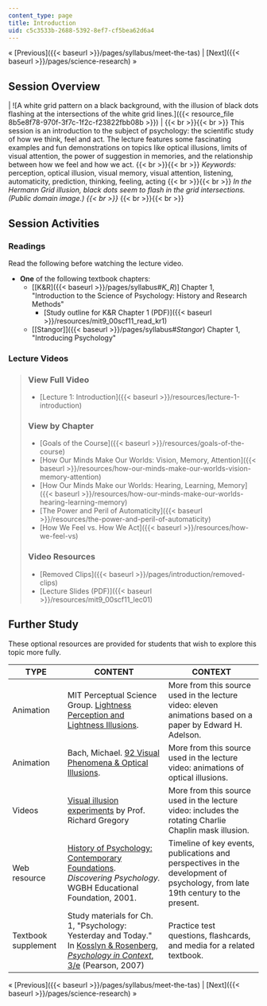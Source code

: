 ```yaml
---
content_type: page
title: Introduction
uid: c5c3533b-2688-5392-8ef7-cf5bea62d6a4
---
```


« [Previous]({{< baseurl >}}/pages/syllabus/meet-the-tas) | [Next]({{< baseurl >}}/pages/science-research) »

Session Overview
----------------

| ![A white grid pattern on a black background, with the illusion of black dots flashing at the intersections of the white grid lines.]({{< resource_file 8b5e8f78-970f-3f7c-1f2c-f23822fbb08b >}}) |  {{< br >}}{{< br >}} This session is an introduction to the subject of psychology: the scientific study of how we think, feel and act. The lecture features some fascinating examples and fun demonstrations on topics like optical illusions, limits of visual attention, the power of suggestion in memories, and the relationship between how we feel and how we act. {{< br >}}{{< br >}} _Keywords:_ perception, optical illusion, visual memory, visual attention, listening, automaticity, prediction, thinking, feeling, acting {{< br >}}{{< br >}} _In the Hermann Grid illusion, black dots seem to flash in the grid intersections. (Public domain image.)  {{< br >}}_ {{< br >}}{{< br >}}  

Session Activities
------------------

### Readings

Read the following before watching the lecture video.

*   **One** of the following textbook chapters:
    *   \[[K&R]({{< baseurl >}}/pages/syllabus#_K_R_)\] Chapter 1, "Introduction to the Science of Psychology: History and Research Methods"
        *   [Study outline for K&R Chapter 1 (PDF)]({{< baseurl >}}/resources/mit9_00scf11_read_kr1)
    *   [\[Stangor\]]({{< baseurl >}}/pages/syllabus#_Stangor_) Chapter 1, "Introducing Psychology"

### Lecture Videos

> ### View Full Video
> 
> *   [Lecture 1: Introduction]({{< baseurl >}}/resources/lecture-1-introduction)
> 
> ### View by Chapter
> 
> *   [Goals of the Course]({{< baseurl >}}/resources/goals-of-the-course)
> *   [How Our Minds Make Our Worlds: Vision, Memory, Attention]({{< baseurl >}}/resources/how-our-minds-make-our-worlds-vision-memory-attention)
> *   [How Our Minds Make our Worlds: Hearing, Learning, Memory]({{< baseurl >}}/resources/how-our-minds-make-our-worlds-hearing-learning-memory)
> *   [The Power and Peril of Automaticity]({{< baseurl >}}/resources/the-power-and-peril-of-automaticity)
> *   [How We Feel vs. How We Act]({{< baseurl >}}/resources/how-we-feel-vs)
> 
> ### Video Resources
> 
> *   [Removed Clips]({{< baseurl >}}/pages/introduction/removed-clips)
> *   [Lecture Slides (PDF)]({{< baseurl >}}/resources/mit9_00scf11_lec01)

Further Study
-------------

These optional resources are provided for students that wish to explore this topic more fully.

| TYPE | CONTENT | CONTEXT |
| --- | --- | --- |
| Animation | MIT Perceptual Science Group. [Lightness Perception and Lightness Illusions](http://persci.mit.edu/gallery/lightness_illusions). | More from this source used in the lecture video: eleven animations based on a paper by Edward H. Adelson. |
| Animation | Bach, Michael. [92 Visual Phenomena & Optical Illusions](http://www.michaelbach.de/ot/index.html). | More from this source used in the lecture video: animations of optical illusions. |
| Videos | [Visual illusion experiments](http://www.richardgregory.org/experiments/) by Prof. Richard Gregory | More from this source used in the lecture video: includes the rotating Charlie Chaplin mask illusion. |
| Web resource | [History of Psychology: Contemporary Foundations](https://www.learner.org/series/discovering-psychology/explorations/history-of-psychology-contemporary-foundations/). _Discovering Psychology._ WGBH Educational Foundation, 2001. | Timeline of key events, publications and perspectives in the development of psychology, from late 19th century to the present. |
| Textbook supplement | Study materials for Ch. 1, "Psychology: Yesterday and Today." In [Kosslyn & Rosenberg, _Psychology in Context_, 3/e](http://www.pearsonhighered.com/educator/product/Fundamentals-of-Psychology-in-Context/9780205507573.page) (Pearson, 2007) | Practice test questions, flashcards, and media for a related textbook. 

« [Previous]({{< baseurl >}}/pages/syllabus/meet-the-tas) | [Next]({{< baseurl >}}/pages/science-research) »